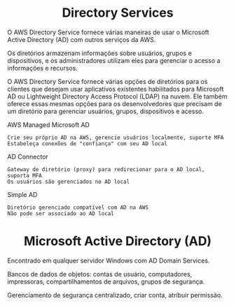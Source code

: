 <h1 align="center">Directory Services</h1>

O AWS Directory Service fornece várias maneiras de usar o Microsoft Active Directory (AD) com outros serviços da AWS. 

Os diretórios armazenam informações sobre usuários, grupos e dispositivos, e os administradores utilizam eles para gerenciar o acesso a informações e recursos. 

O AWS Directory Service fornece várias opções de diretórios para os clientes que desejam usar aplicativos existentes habilitados para Microsoft AD ou Lightweight Directory Access Protocol (LDAP) na nuvem. Ele também oferece essas mesmas opções para os desenvolvedores que precisam de um diretório para gerenciar usuários, grupos, dispositivos e acesso.

AWS Managed Microsoft AD

    Crie seu próprio AD na AWS, gerencie usuários localmente, suporte MFA
    Estabeleça conexões de "confiança" com seu AD local

AD Connector

    Gateway de diretório (proxy) para redirecionar para o AD local, suporta MFA
    Os usuários são gerenciados no AD local

Simple AD

    Diretório gerenciado compatível com AD na AWS
    Não pode ser associado ao AD local

<h1 align="center">Microsoft Active Directory (AD)</h1>

Encontrado em qualquer servidor Windows com AD Domain Services.

Bancos de dados de objetos: contas de usuário, computadores, impressoras, compartilhamentos de arquivos, grupos de segurança.

Gerenciamento de segurança centralizado, criar conta, atribuir permissão.